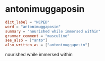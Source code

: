 # antonimuggaposin

``` toml
dict_label = "NCPED"
word = "antonimuggaposin"
summary = "nourished while immersed within"
grammar_comment = "masculine"
see_also = ["anto"]
also_written_as = ["antonimuggaposin"]
```

nourished while immersed within

